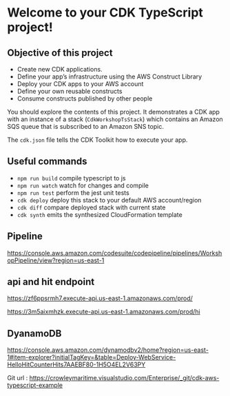 # Welcome to your CDK TypeScript project!

## Objective of this project 

* Create new CDK applications.
* Define your app’s infrastructure using the AWS Construct Library
* Deploy your CDK apps to your AWS account
* Define your own reusable constructs
* Consume constructs published by other people


You should explore the contents of this project. It demonstrates a CDK app with an instance of a stack (`CdkWorkshopTsStack`)
which contains an Amazon SQS queue that is subscribed to an Amazon SNS topic.

The `cdk.json` file tells the CDK Toolkit how to execute your app.

## Useful commands

 * `npm run build`   compile typescript to js
 * `npm run watch`   watch for changes and compile
 * `npm run test`    perform the jest unit tests
 * `cdk deploy`      deploy this stack to your default AWS account/region
 * `cdk diff`        compare deployed stack with current state
 * `cdk synth`       emits the synthesized CloudFormation template

 ## Pipeline 
 https://console.aws.amazon.com/codesuite/codepipeline/pipelines/WorkshopPipeline/view?region=us-east-1 


## api and hit endpoint
https://zf6ppsrmh7.execute-api.us-east-1.amazonaws.com/prod/

https://3m5aixmhzk.execute-api.us-east-1.amazonaws.com/prod/hi

## DyanamoDB
https://console.aws.amazon.com/dynamodbv2/home?region=us-east-1#item-explorer?initialTagKey=&table=Deploy-WebService-HelloHitCounterHits7AAEBF80-1H5O4EL2V63PY


Git url : https://crowleymaritime.visualstudio.com/Enterprise/_git/cdk-aws-typescript-example 



